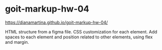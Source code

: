# goit-markup-hw-04

https://dianamartina.github.io/goit-markup-hw-04/

HTML structure from a figma file.
CSS customization for each element.
Add spaces to each element and position related to other elements, using flex and margin.
